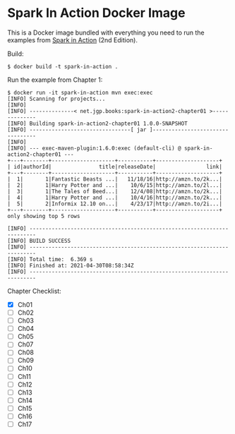 # Spark In Action Docker Image

This is a Docker image bundled with everything you need to run the examples from [Spark in Action](https://www.manning.com/books/spark-in-action-second-edition) (2nd Edition).

Build:
```
$ docker build -t spark-in-action .
```

Run the example from Chapter 1:
```
$ docker run -it spark-in-action mvn exec:exec
[INFO] Scanning for projects...
[INFO]
[INFO] --------------< net.jgp.books:spark-in-action2-chapter01 >--------------
[INFO] Building spark-in-action2-chapter01 1.0.0-SNAPSHOT
[INFO] --------------------------------[ jar ]---------------------------------
[INFO]
[INFO] --- exec-maven-plugin:1.6.0:exec (default-cli) @ spark-in-action2-chapter01 ---
+---+--------+--------------------+-----------+--------------------+
| id|authorId|               title|releaseDate|                link|
+---+--------+--------------------+-----------+--------------------+
|  1|       1|Fantastic Beasts ...|   11/18/16|http://amzn.to/2k...|
|  2|       1|Harry Potter and ...|    10/6/15|http://amzn.to/2l...|
|  3|       1|The Tales of Beed...|    12/4/08|http://amzn.to/2k...|
|  4|       1|Harry Potter and ...|    10/4/16|http://amzn.to/2k...|
|  5|       2|Informix 12.10 on...|    4/23/17|http://amzn.to/2i...|
+---+--------+--------------------+-----------+--------------------+
only showing top 5 rows

[INFO] ------------------------------------------------------------------------
[INFO] BUILD SUCCESS
[INFO] ------------------------------------------------------------------------
[INFO] Total time:  6.369 s
[INFO] Finished at: 2021-04-30T08:58:34Z
[INFO] ------------------------------------------------------------------------
```

Chapter Checklist:
- [X] Ch01
- [ ] Ch02
- [ ] Ch03
- [ ] Ch04
- [ ] Ch05
- [ ] Ch07
- [ ] Ch08
- [ ] Ch09
- [ ] Ch10
- [ ] Ch11
- [ ] Ch12
- [ ] Ch13
- [ ] Ch14
- [ ] Ch15
- [ ] Ch16
- [ ] Ch17